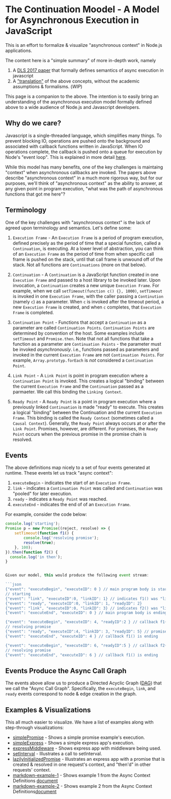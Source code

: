 # The Continuation Moodel  - A Model for Asynchronous Execution in JavaScript

This is an effort to formalize & visualize "asynchronous context" in Node.js applications.

The content here is a "simple summary" of more in-depth work, namely 
1. A [DLS 2017 paper](https://www.microsoft.com/en-us/research/wp-content/uploads/2017/08/NodeAsyncContext.pdf) that formally 
defines semantics of async execution in javascript
2.  A ["translation"](./Async-Context-Definitions.md) of the above concepts, without the academic assumptions & formalisms. (*WIP*)

This page is a companion to the above.  The intention is to easily bring an
understanding of the asynchronous execution model formally defined above to a wide audience of Node.js 
and Javascript developers.

## Why do we care?

Javascript is a single-threaded language, which simplifies many things.  To prevent blocking IO, 
operations are pushed onto the background and associated with callback functions written in JavaScript.
When IO operations complete, the callback is pushed onto a queue for execution by Node's "event loop". 
This is explained in more detail [here](https://nodejs.org/en/docs/guides/event-loop-timers-and-nexttick/). 

While this model has many benefits, one of the key challenges is maintaing "context" when
asynchronous callbacks are invoked.  The papers above describe "asynchronous context" in a much more 
rigorous way, but for our purposes, we'll think of "asynchronous context" as the ability to answer, at any given point in program
execution, "what was the path of asynchronous functions that got me here"?

## Terminology
One of the key challenges with "asynchronous context" is the lack of agreed upon terminology and semantics.  Let's define some:

1.  `Execution Frame` - An `Execution Frame` is a period of program execution, defined precisely as the period of time that a special function, called a `Continuation`, is executing. At a lower level of abstraction, you can think of an `Execution Frame` as the period of time from when specific call frame is pushed on the stack, until that call frame is unwound off of the stack. Not all functions are `Continuations` (more on that below).   

2.  `Continuation` - A `Continuation` is a JavaScript function created in one `Execution Frame` and passed to a host library to be invoked later.  Upon invocation, a `Continuation` creates a new unique `Execution Frame`.  For example, when we call `setTimeout(function c() {}, 1000)`, `setTimeout` is invoked in one `Execution Frame`, with the caller passing a `Continution` (namely `c`) as a parameter.  When `c` is invoked after the timeout period, a new `Execution Frame` is created, and when `c` completes, that `Execution Frame` is completed. 

3.  `Continuation Point` - Functions that accept a `Continuation` as a parameter are called `Continuation Points`.  `Continuation Points` are determined by convention of the host.  Some examples include `setTimeout` and `Promise.then`.  Note that not all functions that take a function as a parameter are `Continuation Points` - the parameter must be invoked *asynchronously*.  i.e., functions passed as parameters and invoked in the current `Execution Frame` are not `Continuation Points`.  For example, `Array.prototyp.forEach` is *not* considered a `Continuation Point`.

4.  `Link Point` - A `Link Point` is point in program execution where a `Continuation Point` is invoked.  This creates a logical "binding" between the current `Execution Frame` and the `Continuation` passed as a parmaeter.  We call this binding the `Linking Context`. 

5.  `Ready Point` - A `Ready Point` is a point in program execution where a previously linked `Continuation` is made "ready" to execute.  This creates a logical "binding" between the Continuation and the current `Execution Frame`. This binding is called the `Ready Context` (sometimes called a `Causal Context`).  Generally, the `Ready Point` always occurs at or after the `Link Point`. Promises, however, are different. For promises, the `Ready Point` occurs when the previous promise in the promise chain is resolved.

## Events

The above definitions map nicely to a set of four events generated at runtime. These events let us track "async context":
1.  `executeBegin` - indicates the start of an `Execution Frame`. 
2.  `link` - indicates a `Continuation Point` was called and `Continuation` was "pooled" for later execution. 
3.  `ready` - indicates a `Ready Point` was reached. 
4.  `executeEnd` - indicates the end of of an `Execution Frame`.

For example, consider the code below:

```javascript
console.log('starting');
Promise p = new Promise((reject, resolve) => {
    setTimeout(function f1() {
        console.log('resolving promise');
        resolve(true);
    }, 100);
}).then(function f2() {
  console.log('in then');
}


Given our model, this would produce the following event stream:

```json
{"event": "executeBegin", "executeID": 0 } // main program body is starting
// starting
{"event": "link", "executeID":0, "linkID": 1} // indicates f1() was "linked" in the call to "setTimeout()"
{"event": "ready", "executeID":0, "linkID": 1, "readyID": 2} 
{"event": "link", "executeID":0, "linkID": 3} // indicates f2() was "linked" in the call to "then()"
{"event": "executeEnd", "executeID": 0 } // main program body is ending

{"event": "executeBegin", "executeID": 4, "readyID":2 } // callback f1() is now starting
// resolving promise
{"event": "ready", "executeID":4, "linkID": 3, "readyID": 5} // promise p is now resolved, allowing the "then(function f2()..." to proceed
{"event": "executeEnd", "executeID": 4 } // callback f1() is ending

{"event": "executeBegin", "executeID": 6, "readyID":5 } // callback f2() is now starting
// resolving promise
{"event": "executeEnd", "executeID": 6 } // callback f1() is ending
```

## Events Produce the Async Call Graph
The events above allow us to produce a Directed Acyclic Graph ([DAG](https://en.wikipedia.org/wiki/Directed_acyclic_graph))
that we call the "Async Call Graph".  Specifically, the `executeBegin`, `link`, and `ready` events correspond to node & edge creation in the graph.

## Examples & Visualizations
This all much easier to visualize.  We have a list of examples along with step-through visualizations:

 - [simplePromise](./examples/simplePromise/slideShow/async-context.html) - Shows a simple promise example's execution.
 - [simpleExpress](./examples/simpleExpress/slideShow/async-context.html) - Shows a simple express app's execution.
 - [expressMiddleware](./examples/expressMiddleware/slideShow/async-context.html) - Shows express app with middleware being used.
 - [setInterval](./examples/setInterval/slideShow/async-context.html) - Illustrates a call to setInterval.
 - [lazilyInitializedPromise](./examples/lazilyInitializedPromise/slideShow/async-context.html) - Illustrates an express app with a promise that is created & resolved in one request's context, and "then'd" in other requests' context.
 - [markdown-example-1](./examples/markdown-example-1/slideShow/async-context.html) - Shows example 1 from the Async Context Definitions [document](./Async-Context-Definitions.md)
 - [markdown-example-2](./examples/markdown-example-2/slideShow/async-context.html) - Shows example 2 from the  Async Context Definitions[document](./Async-Context-Definitions.md)
 
